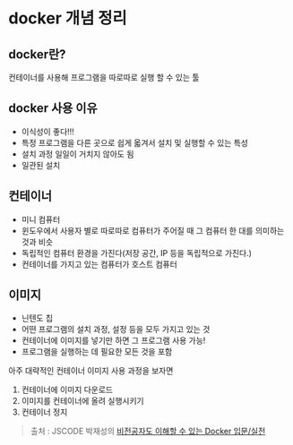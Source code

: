 docker 개념 정리
==

docker란?
--
컨테이너를 사용해 프로그램을 따로따로 실행 할 수 있는 툴

docker 사용 이유
--
- 이식성이 좋다!!!
- 특정 프로그램을 다른 곳으로 쉽게 옯겨서 설치 및 실행할 수 있는 특성
- 설치 과정 일일이 거치지 않아도 됨
- 일관된 설치

컨테이너
--
- 미니 컴퓨터
- 윈도우에서 사용자 별로 따로따로 컴퓨터가 주어질 때 그 컴퓨터 한 대를 의미하는 것과 비슷
- 독립적인 컴퓨터 환경을 가진다(저장 공간, IP 등을 독립적으로 가진다.)
- 컨테이너를 가지고 있는 컴퓨터가 호스트 컴퓨터

이미지
--
- 닌텐도 칩
- 어떤 프로그램의 설치 과정, 설정 등을 모두 가지고 있는 것
- 컨테이너에 이미지를 넣기만 하면 그 프로그램 사용 가능!
- 프로그램을 실행하는 데 필요한 모든 것을 포함

아주 대략적인 컨테이너 이미지 사용 과정을 보자면

1. 컨테이너에 이미지 다운로드
2. 이미지를 컨테이너에 올려 실행시키기
3. 컨테이너 정지

> 출처 : JSCODE 박재성의 [비전공자도 이해할 수 있는 Docker 입문/실전](https://www.inflearn.com/course/비전공자-docker-입문-실전/dashboard)
